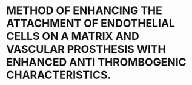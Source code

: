 # METHOD OF ENHANCING THE ATTACHMENT OF ENDOTHELIAL CELLS ON A MATRIX AND VASCULAR PROSTHESIS WITH ENHANCED ANTI THROMBOGENIC CHARACTERISTICS.